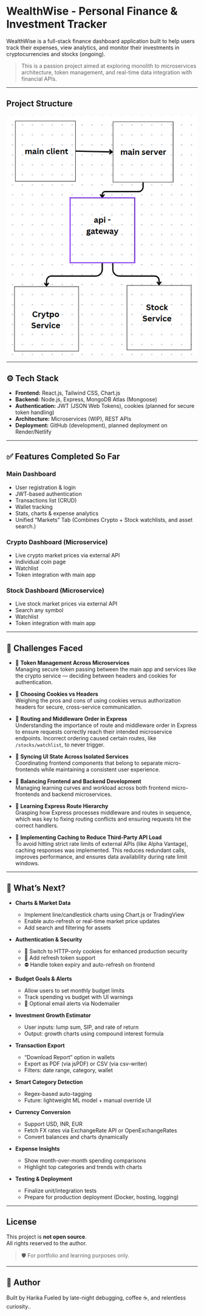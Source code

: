 # WealthWise - Personal Finance & Investment Tracker

WealthWise is a full-stack finance dashboard application built to help users track their expenses, view analytics, and monitor their investments in cryptocurrencies and stocks (ongoing).

> This is a passion project aimed at exploring monolith to microservices architecture, token management, and real-time data integration with financial APIs.

---

##  Project Structure

![system-architect](https://github.com/2200032091/WealthWise/blob/main/assets/architecture.png)

---

## ⚙️ Tech Stack

- **Frontend:** React.js, Tailwind CSS, Chart.js  
- **Backend:** Node.js, Express, MongoDB Atlas (Mongoose)  
- **Authentication:** JWT (JSON Web Tokens), cookies (planned for secure token handling)  
- **Architecture:** Microservices (WIP), REST APIs  
- **Deployment:** GitHub (development), planned deployment on Render/Netlify


---

## ✅ Features Completed So Far

### Main Dashboard
- User registration & login  
- JWT-based authentication  
- Transactions list (CRUD)  
- Wallet tracking  
- Stats, charts & expense analytics  
- Unified “Markets” Tab  (Combines Crypto + Stock watchlists, and asset search.)

### Crypto Dashboard (Microservice)
- Live crypto market prices via external API  
- Individual coin page  
- Watchlist  
- Token integration with main app  
 
### Stock Dashboard (Microservice)
- Live stock market prices via external API  
- Search any symbol  
- Watchlist  
- Token integration with main app  

  
---

## 🐞 Challenges Faced

- 🎯 **Token Management Across Microservices**  
  Managing secure token passing between the main app and services like the crypto service — deciding between headers and cookies for authentication.

- 🍪 **Choosing Cookies vs Headers**  
  Weighing the pros and cons of using cookies versus authorization headers for secure, cross-service communication.

- 🧩 **Routing and Middleware Order in Express**  
  Understanding the importance of route and middleware order in Express to ensure requests correctly reach their intended microservice endpoints. Incorrect ordering caused certain routes, like `/stocks/watchlist`, to never trigger.

- 🔁 **Syncing UI State Across Isolated Services**  
  Coordinating frontend components that belong to separate micro-frontends while maintaining a consistent user experience.

- 🤹 **Balancing Frontend and Backend Development**  
  Managing learning curves and workload across both frontend micro-frontends and backend microservices.

- 🧠 **Learning Express Route Hierarchy**  
  Grasping how Express processes middleware and routes in sequence, which was key to fixing routing conflicts and ensuring requests hit the correct handlers.

- 🔄 **Implementing Caching to Reduce Third-Party API Load**  
  To avoid hitting strict rate limits of external APIs (like Alpha Vantage), caching responses was implemented. This reduces redundant calls, improves performance, and ensures data availability during rate limit windows.


---

## 🚀 What’s Next?

- **Charts & Market Data**  
  - Implement line/candlestick charts using Chart.js or TradingView  
  - Enable auto-refresh or real-time market price updates  
  - Add search and filtering for assets

- **Authentication & Security**  
  - 🍪 Switch to HTTP-only cookies for enhanced production security  
  - 🔁 Add refresh token support  
  - ⛔ Handle token expiry and auto-refresh on frontend

- **Budget Goals & Alerts**  
  - Allow users to set monthly budget limits  
  - Track spending vs budget with UI warnings  
  - 📧 Optional email alerts via Nodemailer

- **Investment Growth Estimator**  
  - User inputs: lump sum, SIP, and rate of return  
  - Output: growth charts using compound interest formula

- **Transaction Export**  
  - “Download Report” option in wallets  
  - Export as PDF (via jsPDF) or CSV (via csv-writer)  
  - Filters: date range, category, wallet

- **Smart Category Detection**  
  - Regex-based auto-tagging  
  - Future: lightweight ML model + manual override UI

- **Currency Conversion**  
  - Support USD, INR, EUR  
  - Fetch FX rates via ExchangeRate API or OpenExchangeRates  
  - Convert balances and charts dynamically

- **Expense Insights**  
  - Show month-over-month spending comparisons  
  - Highlight top categories and trends with charts

- **Testing & Deployment**  
  - Finalize unit/integration tests  
  - Prepare for production deployment (Docker, hosting, logging)

---

##  License


This project is **not open source**.  
All rights reserved to the author.  

> 🛡️ For portfolio and learning purposes only.

---

## 🙌 Author

Built by Harika
Fueled by late-night debugging, coffee ☕, and relentless curiosity..

